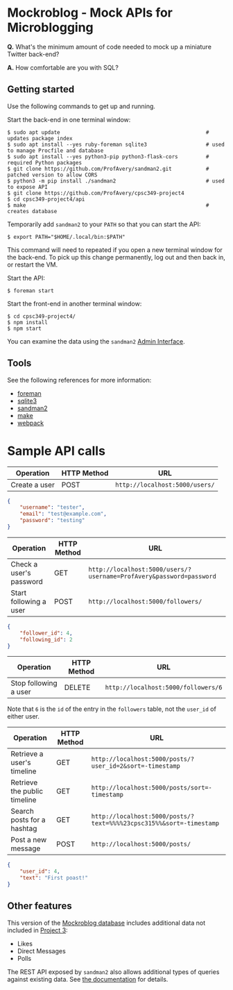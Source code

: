 # Mockroblog - Mock APIs for Microblogging

**Q.** What's the minimum amount of code needed to mock up a miniature
       Twitter back-end?

**A.** How comfortable are you with SQL?

## Getting started

Use the following commands to get up and running.

Start the back-end in one terminal window:

```shell-session
$ sudo apt update                                               # updates package index
$ sudo apt install --yes ruby-foreman sqlite3                   # used to manage Procfile and database
$ sudo apt install --yes python3-pip python3-flask-cors         # required Python packages
$ git clone https://github.com/ProfAvery/sandman2.git           # patched version to allow CORS
$ python3 -m pip install ./sandman2                             # used to expose API
$ git clone https://github.com/ProfAvery/cpsc349-project4
$ cd cpsc349-project4/api
$ make                                                          # creates database
```

Temporarily add `sandman2` to your `PATH` so that you can start the API:

```shell-session
$ export PATH="$HOME/.local/bin:$PATH"
```

This command will need to repeated if you open a new terminal window for the
back-end. To pick up this change permanently, log out and then back in, or
restart the VM.

Start the API:

```shell-session
$ foreman start
```

Start the front-end in another terminal window:

```shell-session
$ cd cpsc349-project4/
$ npm install
$ npm start
```

You can examine the data using the `sandman2`
[Admin Interface](http://localhost:5000/admin).

## Tools

See the following references for more information:

* [foreman](https://ddollar.github.io/foreman/)
* [sqlite3](https://sqlite.org/cli.html)
* [sandman2](https://github.com/jeffknupp/sandman2)
* [make](https://en.wikipedia.org/wiki/Makefile)
* [webpack](https://webpack.js.org/)


# Sample API calls

| Operation     | HTTP Method | URL                            |
|---------------|-------------|--------------------------------|
| Create a user | POST        | `http://localhost:5000/users/` |

```json
{
    "username": "tester",
    "email": "test@example.com",
    "password": "testing"
}
```


| Operation               | HTTP Method | URL                            |
|-------------------------|-------------|---------------------------------------------------------------------|
| Check a user's password | GET         | `http://localhost:5000/users/?username=ProfAvery&password=password` |
| Start following a user  | POST        | `http://localhost:5000/followers/`                                   |

```json
{
    "follower_id": 4,
    "following_id": 2
}
```


| Operation              | HTTP Method | URL                            |
|------------------------|-------------|---------------------------------------------------------------------|
| Stop following a user  | DELETE      | `http://localhost:5000/followers/6`                                 |

Note that `6` is the `id` of the entry in the `followers` table, not the `user_id` of either user.


| Operation                    | HTTP Method | URL                            |
|------------------------------|-------------|---------------------------------------------------------------------|
| Retrieve a user's timeline   | GET         | `http://localhost:5000/posts/?user_id=2&sort=-timestamp`            |
| Retrieve the public timeline | GET         | `http://localhost:5000/posts/sort=-timestamp`                       |
| Search posts for a hashtag   | GET         | `http://localhost:5000/posts/?text=%%%%23cpsc315%%&sort=-timestamp` |
| Post a new message           | POST        | `http://localhost:5000/posts/`                                      |

```json
{
    "user_id": 4,
    "text": "First poast!"
}
```


## Other features

This version of the [Mockroblog database](./api/mockroblog.sql) includes
additional data not included in
[Project 3](https://github.com/ProfAvery/cpsc349-project3):

 * Likes
 * Direct Messages
 * Polls

The REST API exposed by `sandman2` also allows additional types of queries
against existing data. See
[the documentation](https://pythonhosted.org/sandman2/interacting.html) for
details.
